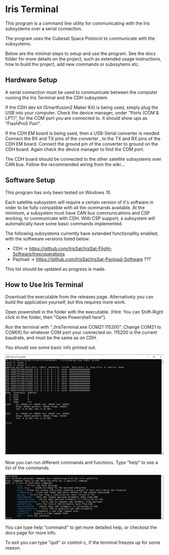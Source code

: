 # Iris Terminal

This program is a command line utility for communicating with the Iris subsystems over a serial connection.

The program uses the Cubesat Space Protocol to communicate with the subsystems. 

Below are the minimal steps to setup and use the program.
See the docs folder for more details on the project, such as extended usage instructions, how to build the project, add new commands or subssytems etc.


## Hardware Setup

A serial connection must be used to communicate between the computer running the Iris Terminal and the CDH subsystem.

If the CDH dev kit (Smartfusion2 Maker Kit) is being used, simply plug the USB into your computer.
Check the device manager, under "Ports (COM & LPT)", for the COM port you are connected to. It should show ups as "FlashPro5 Port". 

If the CDH EM board is being used, then a USB-Serial converter is needed. Connect the RX and TX pins of the converter , to the TX and RX pins of the CDH EM board. Connect the ground pin of the converter to ground on the CDH board. Again check the device manager to find the COM port.

The CDH board should be connected to the other satellite subsystems over CAN bus. Follow the recommended wiring from the wiki...

## Software Setup 

This program has only been tested on Windows 10.

Each satellite subsystem will require a certain version of it's software in order to be fully compatible with all the ocmmands available. At the minimum, a subsystem must have CAN bus communications and CSP working, to communicate with  CDH.
With CSP support, a subsystem will automatically have some basic commands implemented.

The following subsystems currently have extended functionallity enabled, with the softweare versions listed below:

- CDH -> https://github.com/IrisSat/IrisSat-Flight-Software/tree/operations
- Payload -> https://github.com/IrisSat/IrisSat-Payload-Software ??? 

This list should be updated as progress is made.

## How to Use Iris Terminal

Download the executable from the releases page. Alternatively you can build the applciation yourself, but this requires more work.

Open powershell in the folder with the executable. 
(Hint: You can Shift-Right click in the folder, then "Open Powershell here").

Run the terminal with "./IrisTerminal.exe COM21 115200".
Change COM21 to COM(X) for whatever COM port your connected on. 
115200 is the current baudrate, and must be the same as on CDH.

You should see some basic info printed out.

![The Iris Terminal](/docs/resources/terminalScreenshot.PNG "The Iris Terminal Screenshot")

Now you can run different commands and functions.
Type "help" to see a list of the commands.

![The Iris Terminal Help Output](/docs/resources/terminalHelp.PNG "The Iris Terminal Help Screenshot")

You can type help "command" to get more detailed help, or checkout the docs page for more info.

To exit you can type "quit" or control-c, if the terminal freezes up for some reason.
